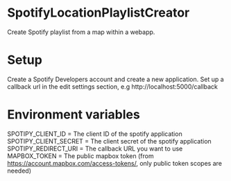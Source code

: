 # SpotifyLocationPlaylistCreator
Create Spotify playlist from a map within a webapp. 

# Setup
Create a Spotify Developers account and create a new application. Set up a callback url in the edit settings section, e.g http://localhost:5000/callback

# Environment variables
SPOTIPY_CLIENT_ID = The client ID of the spotify application
SPOTIPY_CLIENT_SECRET = The client secret of the spotify application
SPOTIPY_REDIRECT_URI = The callback URL you want to use
MAPBOX_TOKEN = The public mapbox token (from https://account.mapbox.com/access-tokens/, only public token scopes are needed)